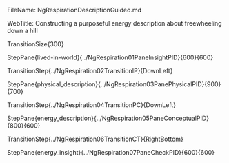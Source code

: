 FileName: NgRespirationDescriptionGuided.md

WebTitle: Constructing a purposeful energy description about freewheeling down a hill

TransitionSize{300}

StepPane{lived-in-world}{../NgRespiration01PaneInsightPID}{600}{600}

TransitionStep{../NgRespiration02TransitionIP}{DownLeft}

StepPane{physical_description}{../NgRespiration03PanePhysicalPID}{900}{700}

TransitionStep{../NgRespiration04TransitionPC}{DownLeft}

StepPane{energy_description}{../NgRespiration05PaneConceptualPID}{800}{600}

TransitionStep{../NgRespiration06TransitionCT}{RightBottom}

StepPane{energy_insight}{../NgRespiration07PaneCheckPID}{600}{600}
